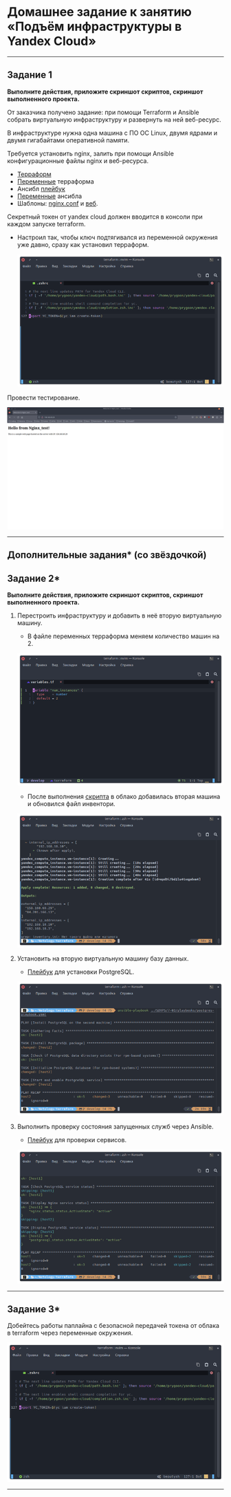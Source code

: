 # Домашнее задание к занятию «Подъём инфраструктуры в Yandex Cloud»

 ---

## Задание 1

**Выполните действия, приложите скриншот скриптов, скриншот выполненного проекта.**

От заказчика получено задание: при помощи Terraform и Ansible собрать виртуальную инфраструктуру и развернуть на ней веб-ресурс.

В инфраструктуре нужна одна машина с ПО ОС Linux, двумя ядрами и двумя гигабайтами оперативной памяти.

Требуется установить nginx, залить при помощи Ansible конфигурационные файлы nginx и веб-ресурса.

- [Терраформ](../../terraform/main.tf)
- [Переменные](../../terraform/variables.tf) терраформа
- Ансибл [плейбук](playbooks/nginx-playbook.yaml)
- [Переменные](playbooks/vars.yaml) ансибла
- Шаблоны: [nginx.conf](playbooks/templates/nginx.conf.j2) и [веб](playbooks/templates/index.html.j2).

Секретный токен от yandex cloud должен вводится в консоли при каждом запуске terraform.

- Настроил так, чтобы ключ подтягивался из переменной окружения уже давно, сразу как установил терраформ.
  
  ![alter_text](images/task_1_yc_key.png "YC token")

Провести тестирование.

![alter_text](images/task_1_nginx.png "тестирование")

---

## Дополнительные задания* (со звёздочкой)

## Задание 2*

**Выполните действия, приложите скриншот скриптов, скриншот выполненного проекта.**

1. Перестроить инфраструктуру и добавить в неё вторую виртуальную машину.
    - В файле переменных терраформа меняем количество машин на 2.
  
    ![alter_text](images/task_2_second_vm.png)

    - После выполнения [скрипта](../../terraform/start.sh) в облако добавилась вторая машина и обновился файл инвентори.

    ![alter_text](images/task_2_apply.png)

2. Установить на вторую виртуальную машину базу данных.

    - [Плейбук](playbooks/postgres-playbook.yaml) для установки PostgreSQL.

    ![alter_text](images/task_2_pg_install.png)

3. Выполнить проверку состояния запущенных служб через Ansible.

    - [Плейбук](playbooks/check_services-playbook.yaml) для проверки сервисов.

    ![alter_text](images/task_2_check.png)

---

## Задание 3*

Добейтесь работы паплайна с безопасной передачей токена от облака в terraform через переменные окружения.

![alter_text](images/task_1_yc_key.png "YC token")

---

